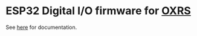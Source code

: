 # ESP32 Digital I/O firmware for [OXRS](https://oxrs.io)

See [here](https://oxrs.io/docs/firmware/digital-io-esp32.html) for documentation.
